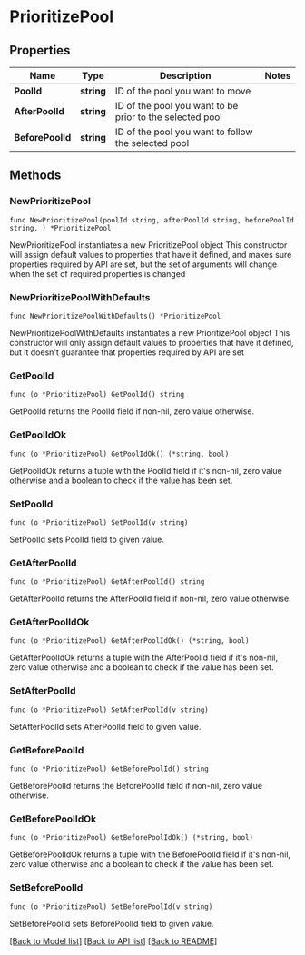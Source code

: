 # PrioritizePool

## Properties

Name | Type | Description | Notes
------------ | ------------- | ------------- | -------------
**PoolId** | **string** | ID of the pool you want to move | 
**AfterPoolId** | **string** | ID of the pool you want to be prior to the selected pool | 
**BeforePoolId** | **string** | ID of the pool you want to follow the selected pool | 

## Methods

### NewPrioritizePool

`func NewPrioritizePool(poolId string, afterPoolId string, beforePoolId string, ) *PrioritizePool`

NewPrioritizePool instantiates a new PrioritizePool object
This constructor will assign default values to properties that have it defined,
and makes sure properties required by API are set, but the set of arguments
will change when the set of required properties is changed

### NewPrioritizePoolWithDefaults

`func NewPrioritizePoolWithDefaults() *PrioritizePool`

NewPrioritizePoolWithDefaults instantiates a new PrioritizePool object
This constructor will only assign default values to properties that have it defined,
but it doesn't guarantee that properties required by API are set

### GetPoolId

`func (o *PrioritizePool) GetPoolId() string`

GetPoolId returns the PoolId field if non-nil, zero value otherwise.

### GetPoolIdOk

`func (o *PrioritizePool) GetPoolIdOk() (*string, bool)`

GetPoolIdOk returns a tuple with the PoolId field if it's non-nil, zero value otherwise
and a boolean to check if the value has been set.

### SetPoolId

`func (o *PrioritizePool) SetPoolId(v string)`

SetPoolId sets PoolId field to given value.


### GetAfterPoolId

`func (o *PrioritizePool) GetAfterPoolId() string`

GetAfterPoolId returns the AfterPoolId field if non-nil, zero value otherwise.

### GetAfterPoolIdOk

`func (o *PrioritizePool) GetAfterPoolIdOk() (*string, bool)`

GetAfterPoolIdOk returns a tuple with the AfterPoolId field if it's non-nil, zero value otherwise
and a boolean to check if the value has been set.

### SetAfterPoolId

`func (o *PrioritizePool) SetAfterPoolId(v string)`

SetAfterPoolId sets AfterPoolId field to given value.


### GetBeforePoolId

`func (o *PrioritizePool) GetBeforePoolId() string`

GetBeforePoolId returns the BeforePoolId field if non-nil, zero value otherwise.

### GetBeforePoolIdOk

`func (o *PrioritizePool) GetBeforePoolIdOk() (*string, bool)`

GetBeforePoolIdOk returns a tuple with the BeforePoolId field if it's non-nil, zero value otherwise
and a boolean to check if the value has been set.

### SetBeforePoolId

`func (o *PrioritizePool) SetBeforePoolId(v string)`

SetBeforePoolId sets BeforePoolId field to given value.



[[Back to Model list]](../README.md#documentation-for-models) [[Back to API list]](../README.md#documentation-for-api-endpoints) [[Back to README]](../README.md)


